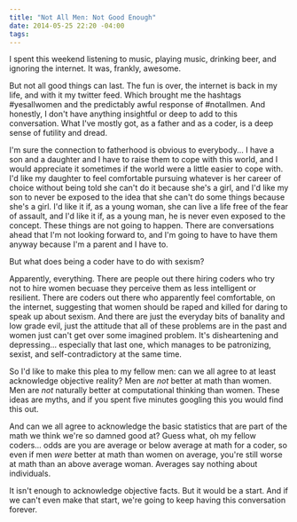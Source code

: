 ```yaml
---
title: "Not All Men: Not Good Enough"
date: 2014-05-25 22:20 -04:00
tags:
---
```


I spent this weekend listening to music, playing music, drinking beer, and ignoring the internet. It was, frankly, awesome.

But not all good things can last. The fun is over, the internet is back in my life, and with it my twitter feed. Which brought me the hashtags #yesallwomen and the predictably awful response of #notallmen. And honestly, I don't have anything insightful or deep to add to this conversation. What I've mostly got, as a father and as a coder, is a deep sense of futility and dread.

I'm sure the connection to fatherhood is obvious to everybody... I have a son and a daughter and I have to raise them to cope with this world, and I would appreciate it sometimes if the world were a little easier to cope with. I'd like my daughter to feel comfortable pursuing whatever is her career of choice without being told she can't do it because she's a girl, and I'd like my son to never be exposed to the idea that she can't do some things because she's a girl. I'd like it if, as a young woman, she can live a life free of the fear of assault, and I'd like it if, as a young man, he is never even exposed to the concept. These things are not going to happen. There are conversations ahead that I'm not looking forward to, and I'm going to have to have them anyway because I'm a parent and I have to.

But what does being a coder have to do with sexism? 

Apparently, everything. There are people out there hiring coders who try not to hire women becuase they perceive them as less intelligent or resilient. There are coders out there who apparently feel comfortable, on the internet, suggesting that women should be raped and killed for daring to speak up about sexism. And there are just the everyday bits of banality and low grade evil, just the attitude that all of these problems are in the past and women just can't get over some imagined problem. It's disheartening and depressing... especially that last one, which manages to be patronizing, sexist, and self-contradictory at the same time.

So I'd like to make this plea to my fellow men: can we all agree to at least acknowledge objective reality? Men are *not* better at math than women. Men are *not* naturally better at computational thinking than women. These ideas are myths, and if you spent five minutes googling this you would find this out. 

And can we all agree to acknowledge the basic statistics that are part of the math we think we're so damned good at? Guess what, oh my fellow coders... odds are you are average or below average at math for a coder, so even if men *were* better at math than women on average, you're still worse at math than an above average woman. Averages say nothing about individuals. 

It isn't enough to acknowledge objective facts. But it would be a start. And if we can't even make that start, we're going to keep having this conversation forever.
